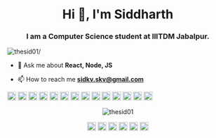 <h1 align="center">Hi 👋, I'm Siddharth</h1>
<h3 align="center">I am a Computer Science student at IIITDM Jabalpur.</h3>
<p align="left"> <img src=https://komarev.com/ghpvc/?username=thesid01 alt=thesid01/> </p>

- 💬 Ask me about **React, Node, JS**

- 📫 How to reach me **sidkv.skv@gmail.com**

<p align="left"><img src=https://konpa.github.io/devicon/devicon.git/icons/react/react-original-wordmark.svg alt=react width="20" height="20"/> <img src=https://konpa.github.io/devicon/devicon.git/icons/bootstrap/bootstrap-plain.svg alt=bootstrap width="20" height="20"/> <img src=https://konpa.github.io/devicon/devicon.git/icons/c/c-original.svg alt=c width="20" height="20"/> <img src=https://konpa.github.io/devicon/devicon.git/icons/cplusplus/cplusplus-original.svg alt=cplusplus width="20" height="20"/> <img src=https://konpa.github.io/devicon/devicon.git/icons/css3/css3-original-wordmark.svg alt=css3 width="20" height="20"/> <img src=https://konpa.github.io/devicon/devicon.git/icons/django/django-original.svg alt=django width="20" height="20"/> <img src=https://konpa.github.io/devicon/devicon.git/icons/docker/docker-original-wordmark.svg alt=docker width="20" height="20"/> <img src=https://konpa.github.io/devicon/devicon.git/icons/html5/html5-original-wordmark.svg alt=html5 width="20" height="20"/> <img src=https://konpa.github.io/devicon/devicon.git/icons/javascript/javascript-original.svg alt=javascript width="20" height="20"/> <img src=https://konpa.github.io/devicon/devicon.git/icons/typescript/typescript-original.svg alt=typescript width="20" height="20"/> <img src=https://konpa.github.io/devicon/devicon.git/icons/mongodb/mongodb-original-wordmark.svg alt=mongodb width="20" height="20"/> <img src=https://konpa.github.io/devicon/devicon.git/icons/mysql/mysql-original-wordmark.svg alt=mysql width="20" height="20"/> <img src=https://konpa.github.io/devicon/devicon.git/icons/php/php-original.svg alt=php width="20" height="20"/> <img src=https://konpa.github.io/devicon/devicon.git/icons/nodejs/nodejs-original-wordmark.svg alt=nodejs width="20" height="20"/></p><p align="center"> <img src=https://github-readme-stats.vercel.app/api?username=thesid01&show_icons=true alt=thesid01 /> </p>

<p align="center">
<a href=https://codepen.io/thesid01 target="blank"><img align="center" src=https://cdn.jsdelivr.net/npm/simple-icons@3.0.1/icons/codepen.svg alt="thesid01" height="20" width="20" /></a>
<a href=https://twitter.com/_thesid01 target="blank"><img align="center" src=https://cdn.jsdelivr.net/npm/simple-icons@3.0.1/icons/twitter.svg alt="_thesid01" height="20" width="20" /></a>
<a href=https://linkedin.com/in/thesid01 target="blank"><img align="center" src=https://cdn.jsdelivr.net/npm/simple-icons@3.0.1/icons/linkedin.svg alt="thesid01" height="20" width="20" /></a>
<a href=https://stackoverflow.com/users/10304642 target="blank"><img align="center" src=https://cdn.jsdelivr.net/npm/simple-icons@3.0.1/icons/stackoverflow.svg alt="10304642" height="20" width="20" /></a>
<a href=https://fb.com/thesid11 target="blank"><img align="center" src=https://cdn.jsdelivr.net/npm/simple-icons@3.0.1/icons/facebook.svg alt="thesid11" height="20" width="20" /></a>
<a href=https://instagram.com/short.tempered_ target="blank"><img align="center" src=https://cdn.jsdelivr.net/npm/simple-icons@3.0.1/icons/instagram.svg alt="short.tempered_" height="20" width="20" /></a>
</p>
